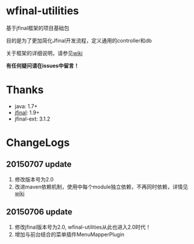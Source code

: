wfinal-utilities
===========

基于jfinal框架的项目基础包

目的是为了更加简化Jfinal开发流程，定义通用的controller和db

关于框架的详细说明，请参见[wiki](https://github.com/gefangshuai/wfinal-utilities/wiki)

**有任何疑问请在issues中留言！**
# Thanks
- java: 1.7+
- [jfinal](http://jfinal.com): 1.9+
- jfinal-ext: 3.1.2

# ChangeLogs
## 20150707 update
1. 修改版本号为2.0
2. 改进maven依赖机制，使用中每个module独立依赖，不再同时依赖，详情见[wiki](https://github.com/gefangshuai/wfinal-utilities/wiki)

## 20150706 update
1. 修改jfinal版本号为2.0, wfinal-utilities从此也进入2.0时代！
2. 增加与前台结合的菜单插件MenuMapperPlugin

